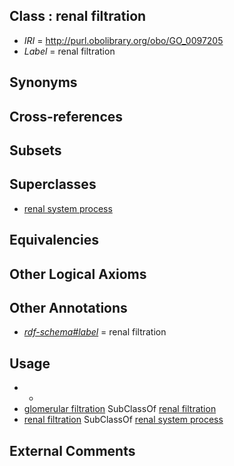 
## Class : renal filtration

 * *IRI* = http://purl.obolibrary.org/obo/GO_0097205
 * *Label* = renal filtration

## Synonyms


## Cross-references


## Subsets


## Superclasses

 * [renal system process](../../GO/14/GO_0003014.md)

## Equivalencies


## Other Logical Axioms


## Other Annotations

 * *[rdf-schema#label](../../el/rdf-schema#label.md)* = renal filtration

## Usage

 * -
 * [glomerular filtration](../../GO/94/GO_0003094.md) SubClassOf [renal filtration](../../GO/05/GO_0097205.md)
 * [renal filtration](../../GO/05/GO_0097205.md) SubClassOf [renal system process](../../GO/14/GO_0003014.md)

## External Comments

